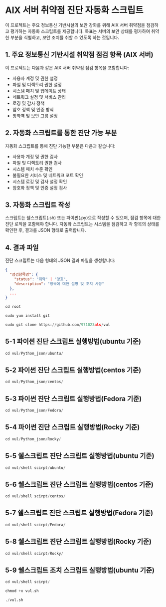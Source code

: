 # AIX 서버 취약점 진단 자동화 스크립트

이 프로젝트는 주요 정보통신 기반시설의 보안 강화를 위해 AIX 서버 취약점을 점검하고 평가하는 자동화 스크립트를 제공합니다. 목표는 서버의 보안 상태를 평가하여 취약한 부분을 식별하고, 보안 조치를 취할 수 있도록 하는 것입니다.

## 1. 주요 정보통신 기반시설 취약점 점검 항목 (AIX 서버)

이 프로젝트는 다음과 같은 AIX 서버 취약점 점검 항목을 포함합니다:

- 사용자 계정 및 권한 설정
- 파일 및 디렉토리 권한 설정
- 시스템 패치 및 업데이트 상태
- 네트워크 설정 및 서비스 관리
- 로깅 및 감사 정책
- 암호 정책 및 인증 방식
- 방화벽 및 보안 그룹 설정

## 2. 자동화 스크립트를 통한 진단 가능 부분

자동화 스크립트를 통해 진단 가능한 부분은 다음과 같습니다:

- 사용자 계정 및 권한 검사
- 파일 및 디렉토리 권한 검사
- 시스템 패치 수준 확인
- 불필요한 서비스 및 네트워크 포트 확인
- 시스템 로깅 및 감사 설정 확인
- 암호화 정책 및 인증 설정 검사

## 3. 자동화 스크립트 작성

스크립트는 쉘스크립트(.sh) 또는 파이썬(.py)으로 작성할 수 있으며, 점검 항목에 대한 진단 로직을 포함해야 합니다. 자동화 스크립트는 시스템을 점검하고 각 항목의 상태를 확인한 후, 결과를 JSON 형태로 출력합니다.

## 4. 결과 파일

진단 스크립트는 다음 형태의 JSON 결과 파일을 생성합니다:

```json
{
  "점검항목명": {
    "status": "취약" | "양호",
    "description": "항목에 대한 설명 및 조치 사항"
  },
  ...
}
```


```python
cd root
```

```python
sudo yum install git
```

```python
sudo git clone https://github.com/971023als/vul
```
## 5-1 파이썬 진단 스크립트 실행방법(ubuntu 기준)
```python
cd vul/Python_json/ubuntu/
```

## 5-2 파이썬 진단 스크립트 실행방법(centos 기준)
```python
cd vul/Python_json/centos/
```

## 5-3 파이썬 진단 스크립트 실행방법(Fedora 기준)
```python
cd vul/Python_json/Fedora/
```

## 5-4 파이썬 진단 스크립트 실행방법(Rocky 기준)
```python
cd vul/Python_json/Rocky/
```

## 5-5 쉘스크립트 진단 스크립트 실행방법(ubuntu 기준)
```python
cd vul/shell scirpt/ubuntu/
```

## 5-6 쉘스크립트 진단 스크립트 실행방법(centos 기준)
```python
cd vul/shell scirpt/centos/
```

## 5-7 쉘스크립트 진단 스크립트 실행방법(Fedora 기준)
```python
cd vul/shell scirpt/Fedora/
```

## 5-8 쉘스크립트 진단 스크립트 실행방법(Rocky 기준)
```python
cd vul/shell scirpt/Rocky/
```

## 5-9 쉘스크립트 조치 스크립트 실행방법(ubuntu 기준)
```python
cd vul/shell scirpt/
```

```python
chmod +x vul.sh
```


```python
./vul.sh
```

